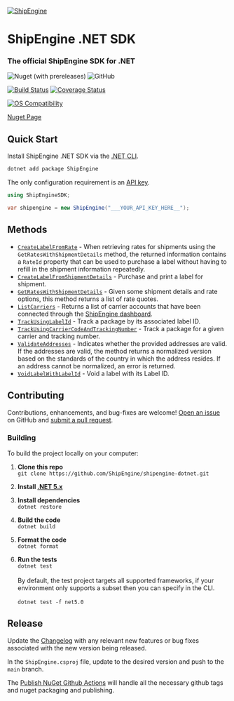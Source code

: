 [![ShipEngine](https://shipengine.github.io/img/shipengine-logo-wide.png)](https://shipengine.com)

# ShipEngine .NET SDK

### The official ShipEngine SDK for .NET

![Nuget (with prereleases)](https://img.shields.io/nuget/vpre/ShipEngine)
![GitHub](https://img.shields.io/github/license/ShipEngine/shipengine-dotnet)

[![Build Status](https://github.com/ShipEngine/shipengine-dotnet/actions/workflows/ci-cd.yaml/badge.svg)](https://github.com/ShipEngine/shipengine-dotnet/actions/workflows/ci-cd.yaml)
[![Coverage Status](https://coveralls.io/repos/github/ShipEngine/shipengine-dotnet/badge.svg?branch=main)](https://coveralls.io/github/ShipEngine/shipengine-dotnet?branch=main)

[![OS Compatibility](https://shipengine.github.io/img/badges/os-badges.svg)](https://github.com/ShipEngine/shipengine-dotnet/actions)

[Nuget Page](https://www.nuget.org/packages/ShipEngine/)

## Quick Start

Install ShipEngine .NET SDK via the [.NET CLI](https://docs.microsoft.com/en-us/dotnet/core/tools/).

```bash
dotnet add package ShipEngine
```

The only configuration requirement is an [API key](https://www.shipengine.com/docs/auth/#api-keys).

```csharp
using ShipEngineSDK;

var shipengine = new ShipEngine("___YOUR_API_KEY_HERE__");
```

## Methods

- [`CreateLabelFromRate`](./docs/CreateLabelFromRate.md) - When retrieving rates for shipments using the `GetRatesWithShipmentDetails` method, the returned information contains a `RateId` property that can be used to purchase a label without having to refill in the shipment information repeatedly.
- [`CreateLabelFromShipmentDetails`](./docs/CreateLabelFromShipmentDetails.md) - Purchase and print a label for shipment.
- [`GetRatesWithShipmentDetails`](./docs/GetRatesWithShipmentDetails.md) - Given some shipment details and rate options, this method returns a list of rate quotes.
- [`ListCarriers`](./docs/ListCarriers.md) - Returns a list of carrier accounts that have been connected through
  the [ShipEngine dashboard](https://www.shipengine.com/docs/carriers/setup/).
- [`TrackUsingLabelId`](./docs/TrackUsingLabelId.md) - Track a package by its associated label ID.
- [`TrackUsingCarrierCodeAndTrackingNumber`](./docs/TrackUsingCarrierCodeAndTrackingNumber.md) - Track a package for a given carrier and tracking number.
- [`ValidateAddresses`](./docs/ValidateAddresses.md) - Indicates whether the provided addresses are valid. If the addresses are valid, the method returns a normalized version based on the standards of the country in which the address resides. If an address cannot be normalized, an error is returned.
- [`VoidLabelWithLabelId`](./docs/VoidLabelWithLabelIdd) - Void a label with its Label ID.

## Contributing

Contributions, enhancements, and bug-fixes are welcome! [Open an issue](https://github.com/ShipEngine/shipengine-dotnet/issues) on GitHub and [submit a pull request](https://github.com/ShipEngine/shipengine-dotnet/pulls).

### Building

To build the project locally on your computer:

1. **Clone this repo**<br>
   `git clone https://github.com/ShipEngine/shipengine-dotnet.git`

2. **Install [.NET 5.x](https://dotnet.microsoft.com/download)**

3. **Install dependencies**<br>
   `dotnet restore`

4. **Build the code**<br>
   `dotnet build`

5. **Format the code**<br>
   `dotnet format`

6. **Run the tests**<br>
   `dotnet test`<br><br>
   By default, the test project targets all supported frameworks, if your environment only supports a subset then you can specify in the CLI. <br><br>
   `dotnet test -f net5.0`

## Release

Update the [Changelog](./CHANGELOG.md) with any relevant new features or bug fixes associated with the new version being released.

In the `ShipEngine.csproj` file, update to the desired version and push to the `main` branch.

The [Publish NuGet Github Actions](https://github.com/marketplace/actions/publish-nuget) will handle all the necessary github tags and nuget packaging and publishing.
